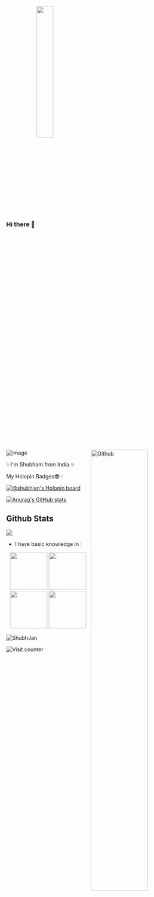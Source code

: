 <!-- Your greeting -->
### Hi there 👋 <img src="https://rishavanand.github.io/static/images/greetings.gif" align="center" style="width: 30%" />
<!-- github svg -->
<img width="55%" align="right" alt="Github" src="https://raw.githubusercontent.com/onimur/.github/master/.resources/git-header.svg" />

<!-- random emoji gif -->
![image](https://camo.githubusercontent.com/d3359cb00ab0b5ed8f2e1fe3fceb4fbaf3b614340f8c0db99c17b9f50b351770/68747470733a2f2f656d6f6a69732e736c61636b6d6f6a69732e636f6d2f656d6f6a69732f696d616765732f313533313834393433302f343234362f626c6f622d73756e676c61737365732e6769663f31353331383439343330)


<!--About You  -->
✨I'm Shubham from India ✨

My Holopin Badges😎 : 

[![@shubhjan's Holopin board](https://holopin.me/shubhjan)](https://holopin.io/@shubhjan)

<!-- Stats cards -->
[![Anurag's GitHub stats](https://github-readme-stats.vercel.app/api?username=ShubhJan&theme=midnight-purple&show_icons=true&title_color=fe428e)](https://github.com/anuraghazra/github-readme-stats)
<!-- ![Anurag's GitHub stats](https://github-readme-stats.vercel.app/api?username=anuraghazra&theme=dark&show_icons=true)
 -->
 <h2> Github Stats </h2> 
<a href="https://github.com/muskanrani/github-readme-stats"><img align="center" src="https://github-readme-stats.vercel.app/api/top-langs/?username=ShubhJan&layout=compact&theme=tokyonight" /></a>
 
<!--  languages -->
- I have basic knowledge in :
 <p align="center">
  <img src="https://media3.giphy.com/media/ln7z2eWriiQAllfVcn/200w.webp" width="100">
 <img src="https://i.giphy.com/media/LMt9638dO8dftAjtco/200.webp" width="100">
 <img src="https://media1.giphy.com/media/XAxylRMCdpbEWUAvr8/giphy.gif" width="100">
<img src="https://media2.giphy.com/media/fsEaZldNC8A1PJ3mwp/200w.webp" width='100'>

 
 
 
 
 <p align="left"> <img src="https://komarev.com/ghpvc/?username=ShubhJan&label=Profile%20views&color=0e75b6&style=flat" alt="ShubhJan" />
</p>

<!-- ![Visitor Badge](https://visitor-badge.laobi.icu/badge?page_id=ShubhJan.ShubhJan) -->

<!-- Adds running sentence -->
<!-- <img height="120" alt="Thanks for visiting me" width="100%" src="https://raw.githubusercontent.com/BrunnerLivio/brunnerlivio/master/images/marquee.svg" /> -->

<!-- ![Visitor Count](https://profile-counter.glitch.me/{ShubhJan}/count.svg) -->
![Visit counter](https://count.getloli.com/get/@:ShubhamShubhJanGitHub?theme=rule34)

